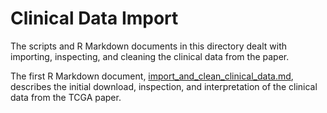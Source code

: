 Clinical Data Import
====================

The scripts and R Markdown documents in this directory dealt with importing, inspecting, and cleaning the clinical data from the paper.

The first R Markdown document, [import_and_clean_clinical_data.md](import_and_clean_clinical_data.md), describes the initial download, inspection, and interpretation of the clinical data from the TCGA paper.

